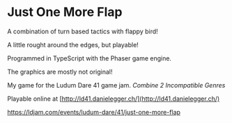# Just One More Flap

A combination of turn based tactics with flappy bird!

A little rought around the edges, but playable!

Programmed in TypeScript with the Phaser game engine.

The graphics are mostly not original!

My game for the Ludum Dare 41 game jam. *Combine 2 Incompatible Genres*

Playable online at [http://ld41.danielegger.ch/](http://ld41.danielegger.ch/)

https://ldjam.com/events/ludum-dare/41/just-one-more-flap
